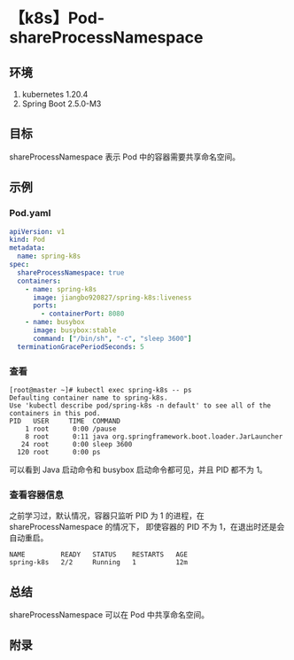 # 【k8s】Pod-shareProcessNamespace

## 环境

1. kubernetes 1.20.4
2. Spring Boot 2.5.0-M3

## 目标

shareProcessNamespace 表示 Pod 中的容器需要共享命名空间。

## 示例

### Pod.yaml

```yaml
apiVersion: v1
kind: Pod
metadata:
  name: spring-k8s
spec:
  shareProcessNamespace: true
  containers:
    - name: spring-k8s
      image: jiangbo920827/spring-k8s:liveness
      ports:
        - containerPort: 8080
    - name: busybox
      image: busybox:stable
      command: ["/bin/sh", "-c", "sleep 3600"]
  terminationGracePeriodSeconds: 5
```

### 查看

```
[root@master ~]# kubectl exec spring-k8s -- ps
Defaulting container name to spring-k8s.
Use 'kubectl describe pod/spring-k8s -n default' to see all of the containers in this pod.
PID   USER     TIME  COMMAND
    1 root      0:00 /pause
    8 root      0:11 java org.springframework.boot.loader.JarLauncher
   24 root      0:00 sleep 3600
  120 root      0:00 ps
```

可以看到 Java 启动命令和 busybox 启动命令都可见，并且 PID 都不为 1。

### 查看容器信息

之前学习过，默认情况，容器只监听 PID 为 1 的进程，在 shareProcessNamespace 的情况下，
即使容器的 PID 不为 1，在退出时还是会自动重启。

```
NAME         READY   STATUS    RESTARTS   AGE
spring-k8s   2/2     Running   1          12m
```

## 总结

shareProcessNamespace 可以在 Pod 中共享命名空间。

## 附录
